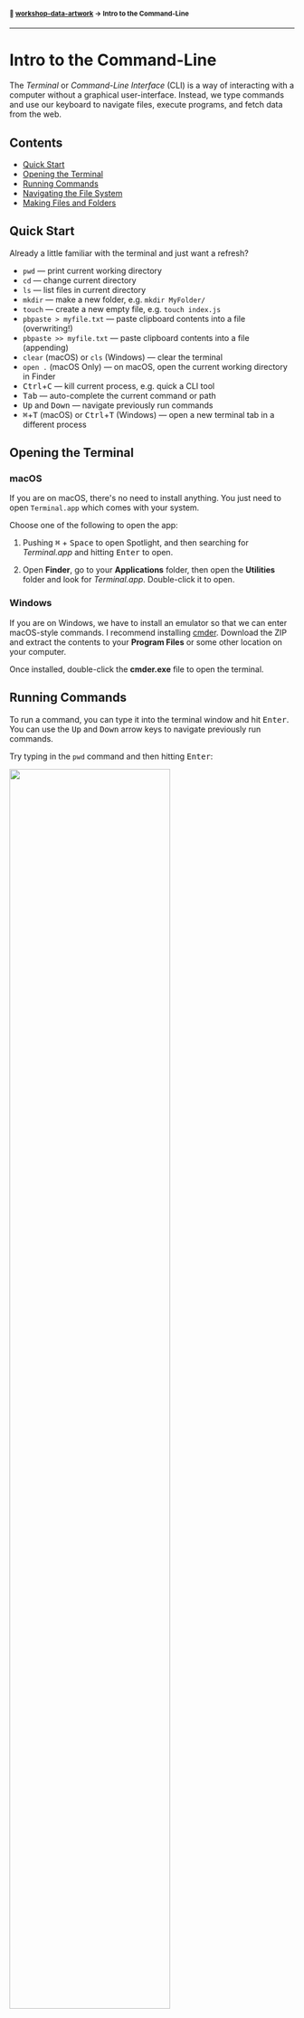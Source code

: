 #### <sup>:closed_book: [workshop-data-artwork](../README.md) → Intro to the Command-Line</sup>

---

# Intro to the Command-Line

The *Terminal* or *Command-Line Interface* (CLI) is a way of interacting with a computer without a graphical user-interface. Instead, we type commands and use our keyboard to navigate files, execute programs, and fetch data from the web.

## Contents

- [Quick Start](#quick-start)
- [Opening the Terminal](#opening)
- [Running Commands](#running)
- [Navigating the File System](#navigating)
- [Making Files and Folders](#making-files-and-folders)

## Quick Start

Already a little familiar with the terminal and just want a refresh?

- `pwd` — print current working directory
- `cd` — change current directory
- `ls` — list files in current directory
- `mkdir` — make a new folder, e.g. `mkdir MyFolder/`
- `touch` — create a new empty file, e.g. `touch index.js`
- `pbpaste > myfile.txt` — paste clipboard contents into a file (overwriting!)
- `pbpaste >> myfile.txt` — paste clipboard contents into a file (appending)
- `clear` (macOS) or `cls` (Windows) — clear the terminal
- `open .` (macOS Only) — on macOS, open the current working directory in Finder
- <kbd>Ctrl</kbd>+<kbd>C</kbd> — kill current process, e.g. quick a CLI tool
- <kbd>Tab</kbd> — auto-complete the current command or path
- <kbd>Up</kbd> and <kbd>Down</kbd> — navigate previously run commands
- <kbd>⌘</kbd>+<kbd>T</kbd> (macOS) or <kbd>Ctrl</kbd>+<kbd>T</kbd> (Windows) — open a new terminal tab in a different process

<a name="opening"></a>

## Opening the Terminal

### macOS 

If you are on macOS, there's no need to install anything. You just need to open `Terminal.app` which comes with your system.

Choose one of the following to open the app:

  1. Pushing <kbd>⌘</kbd> + <kbd>Space</kbd> to open Spotlight, and then searching for *Terminal.app* and hitting <kbd>Enter</kbd> to open.

  2. Open **Finder**, go to your **Applications** folder, then open the **Utilities** folder and look for *Terminal.app*. Double-click it to open.

### Windows

If you are on Windows, we have to install an emulator so that we can enter macOS-style commands. I recommend installing [cmder](https://cmder.net). Download the ZIP and extract the contents to your **Program Files** or some other location on your computer.

Once installed, double-click the **cmder.exe** file to open the terminal.

<a name="running"></a>

## Running Commands

To run a command, you can type it into the terminal window and hit <kbd>Enter</kbd>. You can use the <kbd>Up</kbd> and <kbd>Down</kbd> arrow keys to navigate previously run commands.

Try typing in the `pwd` command and then hitting <kbd>Enter</kbd>:

<img src="../images/terminal0.png" width="75%" />

The `pwd` command will print the current path of the terminal process, which might be different depending on your system.

- On *macOS* it may appear as `/Users/YOUR_USER_NAME`
- On *Windows* it may apper as `C:\Users\YOUR_USER_NAME`

<a name="navigating"></a>

## Navigating the File System

The first thing you should learn to do is navigate around different folders on your system. 

### `cd` — Change Directory

We will use the `cd` command (change directory).

#### Absolute Paths

You can navigate to a new folder by specifying an absolute file path:

```sh
# On macOS
cd /Users/YOUR_USER_NAME/Desktop

# On windows
cd C:\Users\YOUR_USER_NAME\Desktop
```

> :bulb: Lines beginning with `#` are treated as comments and will do nothing.

Now, all future commands will be executed from within this new folder.

You can again test to see if the command worked by using `pwd` to get the current file path.

#### Relative Paths

Once you navigate to a folder like your Desktop, you can use relative paths to go in and out of folders. Imagine you have a folder on your desktop like so:

<img src="../images/terminal1.png" width="75%" />

You can do the following to move into that folder:

```sh
# Move into the folder
cd DFPI-Project/
```

Or, once you've moved into the folder, you can move back out of it, by *going up* one directory:

```sh
# Move up one directory
cd ../
```

The final `/` slash is optional. Here are some other examples:

```sh
# Going deep into folders
cd SomeFolder/NestedFolder/OneMore

# Going up multiple times and then into another folder
cd ../../SomeFolder
```

### :warning: Gotcha: Spaces!

If you file path has spaces in it, you should encapsulate the entire path with double quotes like so:

```sh
cd "My Folder/src/foo"
```

### `ls` — List Files

To list files in the current directory, use `ls`.

```sh
ls
```

<img src="../images/terminal2.png" width="75%" />

## Making Files and Folders

### `mkdir` — Create a new directory

You can use the `mkdir` command to create a new folder in the working directory.

```sh
mkdir MyFolder/
```

### `touch` — Create a new file

You can use the `touch` command to create a new empty file in your working directory:

```sh
# this creates an empty JavaScript file called 'index.js'
touch index.js
```

If the file already exists, this will do nothing.

### `pbpaste` — Paste Clipboard Contents

You can use `pbpaste` like so to paste the clipboard contents into a file (overwriting the file!).

```sh
# overwrite index.js with clipboard contents
pbpaste > index.js
```

If you'd rather paste the contents to the end of the file without overwriting the entire thing, you can use `>>` which is for appending:

```sh
# append index.js with clipboard contents
pbpaste >> index.js
```

## 

#### <sup>[← Back to README](../README.md)
